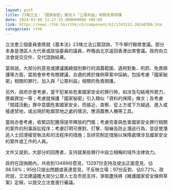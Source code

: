 ```yaml
---
layout: post
title: 23條立法｜「國家秘密」擬加入「公眾利益」相關免責辯護
date: 2024-03-06 11:27:55.000000000 +08:00
link: https://news.rthk.hk/rthk/ch/component/k2/1743312-20240306.htm
categories: rthk
---
```


立法會三個委員會將就《基本法》23條立法公眾諮詢，下午舉行聯席會議。部分本身是港區人大代表或政協委員的議員，昨晚由北京返回香港出席會議。政府向立法會提交交件，交代諮詢結果。

當局說，大部分的意見或建議圍繞個別罪行的涵蓋範圍、適用對象、刑罰、免責辯護等方面，當局會參考有關建議，合適的將於條例草案中採納，包括考慮「國家秘密」相關的罪行，加入與「公眾利益」相關的免責辯護。

另外，政府亦會考慮，當干犯某些危害國家安全的罪行時，如涉及勾結境外勢力，應屬罪加一等；考慮就保護「國家秘密」引入類似「資料的保障」條文；及考慮「間諜活動」罪中意圖危害國家安全，而接近、查察、從上方或下方越過、進入或接達禁地，或出現於毗鄰禁地之處的情況，應涵蓋無人機等工具。

當局亦會考慮，收緊囚犯獲得提早釋放的門檻；考慮完善與危害國家安全罪行相關的案件的刑事訴訟程序；考慮訂明可應對、打擊、阻嚇及防止潛逃行為，並促使潛逃人士回港接受執法和司法程序的措施；及研究制定措施以保障處理涉及國家安全的案件或工作的人員。

文件又提到，大部分的回應者，支持就某些罪行中設立相稱的域外法律效力。

政府在諮詢期內，共收到13489份意見，13297份支持及提出正面意見、佔98.58%；95份只提出問題或表達意見，不反映立場；97份反對、佔0.72%。政府說，立法建議獲大部分公眾人士及市民支持，爭取盡快將《維護國家安全條例草案》定稿，以提交立法會進行審議。
